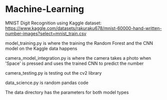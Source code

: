 # Machine-Learning
MNIST Digit Recognition using Kaggle dataset: https://www.kaggle.com/datasets/rakuraku678/mnist-60000-hand-written-number-images?select=mnist_train.csv  
  
  
model_training.py is where the training the Random Forest and the CNN model on the Kaggle data happens  

  
camera_model_integration.py is where the camera takes a photo when 'Space' is pressed and uses the trained CNN to predict the number  

  
camera_testing.py is testing out the cv2 library  

  
data_science.py is random pandas code  

  
The data directory has the parameters for both model types  
